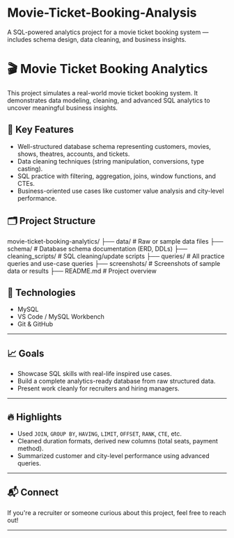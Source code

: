 # Movie-Ticket-Booking-Analysis
A SQL-powered analytics project for a movie ticket booking system — includes schema design, data cleaning, and business insights.

# 🎬 Movie Ticket Booking Analytics

This project simulates a real-world movie ticket booking system. It demonstrates data modeling, cleaning, and advanced SQL analytics to uncover meaningful business insights.

## 📌 Key Features

- Well-structured database schema representing customers, movies, shows, theatres, accounts, and tickets.
- Data cleaning techniques (string manipulation, conversions, type casting).
- SQL practice with filtering, aggregation, joins, window functions, and CTEs.
- Business-oriented use cases like customer value analysis and city-level performance.

## 🗂️ Project Structure

movie-ticket-booking-analytics/
├── data/ # Raw or sample data files
├── schema/ # Database schema documentation (ERD, DDLs)
├── cleaning_scripts/ # SQL cleaning/update scripts
├── queries/ # All practice queries and use-case queries
├── screenshots/ # Screenshots of sample data or results
├── README.md # Project overview


## 🚀 Technologies

- MySQL
- VS Code / MySQL Workbench
- Git & GitHub

---

## 📈 Goals

- Showcase SQL skills with real-life inspired use cases.
- Build a complete analytics-ready database from raw structured data.
- Present work cleanly for recruiters and hiring managers.

---

## 🔥 Highlights

- Used `JOIN`, `GROUP BY`, `HAVING`, `LIMIT`, `OFFSET`, `RANK`, `CTE`, etc.
- Cleaned duration formats, derived new columns (total seats, payment method).
- Summarized customer and city-level performance using advanced queries.

---

## 📬 Connect

If you're a recruiter or someone curious about this project, feel free to reach out!

---